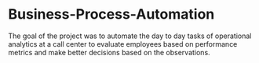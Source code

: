 # Business-Process-Automation
The goal of the project was to automate the day to day tasks of operational analytics at a call center to evaluate employees based on performance metrics and make better decisions based on the observations.
